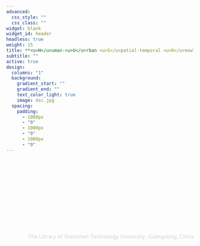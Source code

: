 ```yaml
---
advanced:
  css_style: ""
  css_class: ""
widget: blank
widget_id: header
headless: true
weight: 15
title: **<u>H</u>uman-<u>U</u>rban <u>S</u>patial-temporal <u>K</u>nowledge discoover<u>Y</u>**
subtitle: ""
active: true
design:
  columns: "1"
  background:
    gradient_start: ""
    gradient_end: ""
    text_color_light: true
    image: dsc.jpg
  spacing:
    padding:
      - 1000px
      - "0"
      - 1000px
      - "0"
      - 1000px
      - "0"
---
```

<br/><br/><br/><br/><br/><br/><br/><br/><br/><br/><br/>
<div style="text-align: right"> <span style="color:lightgray">The Library of Shenzhen Technology University, Guangdong, China </span></div>